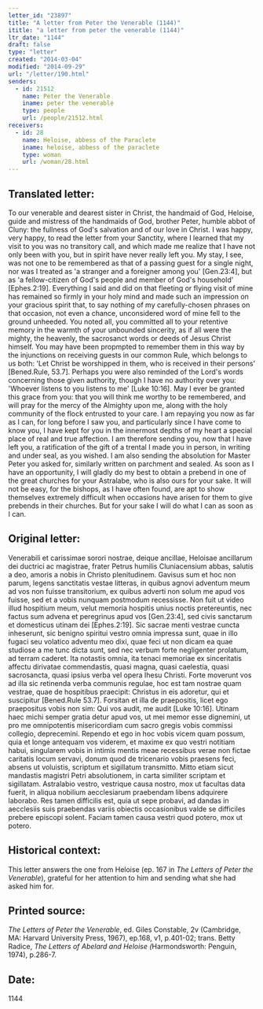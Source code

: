 ```yaml
---
letter_id: "23897"
title: "A letter from Peter the Venerable (1144)"
ititle: "a letter from peter the venerable (1144)"
ltr_date: "1144"
draft: false
type: "letter"
created: "2014-03-04"
modified: "2014-09-29"
url: "/letter/190.html"
senders:
  - id: 21512
    name: Peter the Venerable
    iname: peter the venerable
    type: people
    url: /people/21512.html
receivers:
  - id: 28
    name: Heloise, abbess of the Paraclete
    iname: heloise, abbess of the paraclete
    type: woman
    url: /woman/28.html
---
```

<h2> Translated letter:</h2>To our venerable and dearest sister in Christ, the handmaid of God, Heloise, guide and mistress of the handmaids of God, brother Peter, humble abbot of Cluny:  the fullness of God's salvation and of our love in Christ.
I was happy, very happy, to read the letter from your Sanctity, where I learned that my visit to you was no transitory call, and which made me realize that I have not only been with you, but in spirit have never really left you.  My stay, I see, was not one to be remembered as that of a passing guest for a single night, nor was I treated as 'a stranger and a foreigner among you' [Gen.23:4], but as 'a fellow-citizen of God's people and member of God's household' [Ephes.2:19].  Everything I said and did on that fleeting or flying visit of mine has remained so firmly in your holy mind and made such an impression on your gracious spirit that, to say nothing of my carefully-chosen phrases on that occasion, not even a chance, unconsidered word of mine fell to the ground unheeded.  You noted all, you committed all to your retentive memory in the warmth of your unbounded sincerity, as if all were the mighty, the heavenly, the sacrosanct words or deeds of Jesus Christ himself.  You may have been propmpted to remember them in this way by the injunctions on receiving guests in our common Rule, which belongs to us both:  'Let Christ be worshipped in them, who is received in their persons' [Bened.Rule, 53.7].  Perhaps you were also reminded of the Lord's words concerning those given authority, though I have no authority over you:  'Whoever listens to you listens to me' [Luke 10:16].
May I ever be granted this grace from you:  that you will think me worthy to be remembered, and will pray for the mercy of the Almighty upon me, along with the holy community of the flock entrusted to your care.  I am repaying you now as far as I can, for long before I saw you, and particularly since I have come to know you, I have kept for you in the innermost depths of my heart a special place of real and true affection.  I am therefore sending you, now that I have left you, a ratification of the gift of a trental I made you in person, in writing and under seal, as you wished.  I am also sending the absolution for Master Peter you asked for, similarly written on parchment and sealed.  As soon as I have an opportunity, I will gladly do my best to obtain a prebend in one of the great churches for your Astralabe, who is also ours for your sake.  It will not be easy, for the bishops, as I have often found, are apt to show themselves extremely difficult when occasions have arisen for them to give prebends in their churches.  But for your sake I will do what I can as soon as I can.
<h2 class="mt-4"> Original letter:</h2>Venerabili et carissimae sorori nostrae, deique ancillae, Heloisae ancillarum dei ductrici ac magistrae, frater Petrus humilis Cluniacensium abbas, salutis a deo, amoris a nobis in Christo plenitudinem.
Gavisus sum et hoc non parum, legens sanctitatis vestae litteras, in quibus agnovi adventum meum ad vos non fuisse transitorium, ex quibus adverti non solum me apud vos fuisse, sed et a vobis nunquam postmodum recessisse.  Non fuit ut video illud hospitium meum, velut memoria hospitis unius noctis pretereuntis, nec factus sum advena et peregrinus apud vos [Gen.23:4], sed civis sanctarum et domesticus utinam dei [Ephes.2:19].  Sic sacrae menti vestrae cuncta inheserunt, sic benigno spiritui vestro omnia impressa sunt, quae in illo fugaci seu volatico adventu meo dixi, quae feci ut non dicam ea quae studiose a me tunc dicta sunt, sed nec verbum forte negligenter prolatum, ad terram caderet.  Ita notastis omnia, ita tenaci memoriae ex sinceritatis affectu dirivatae commendastis, quasi magna, quasi caelestia, quasi sacrosancta, quasi ipsius verba vel opera Ihesu Christi.  Forte moverunt vos ad illa sic retinenda verba communis regulae, hoc est tam nostrae quam vestrae, quae de hospitibus praecipit:  Christus in eis adoretur, qui et suscipitur [Bened.Rule 53.7].  Forsitan et illa de praepositis, licet ego praepositus vobis non sim:  Qui vos audit, me audit [Luke 10:16].  Utinam haec michi semper gratia detur apud vos, ut mei memor esse dignemini, ut pro me omnipotentis misericordiam cum sacro gregis vobis commissi collegio, deprecemini.  Rependo et ego in hoc vobis vicem quam possum, quia et longe antequam vos viderem, et maxime ex quo vestri notitiam habui, singularem vobis in intimis mentis meae recessibus verae non fictae caritatis locum servavi, donum quod de tricenario vobis praesens feci, absens ut voluistis, scriptum et sigillatum transmitto.  Mitto etiam sicut mandastis magistri Petri absolutionem, in carta similiter scriptam et sigillatam.  Astralabio vestro, vestrique causa nostro, mox ut facultas data fuerit, in aliqua nobilium aecclesiarum praebendam libens adquirere laborabo.  Res tamen difficilis est, quia ut sepe probavi, ad dandas in aecclesiis suis praebendas variis obiectis occasionibus valde se difficiles prebere episcopi solent.  Faciam tamen causa vestri quod potero, mox ut potero.
<h2 class="mt-4"> Historical context:</h2><p>This letter answers the one from Heloise (ep. 167 in <em>The Letters of Peter the Venerable</em>), grateful for her attention to him and sending what she had asked him for.</p><h2 class="mt-4"> Printed source:</h2><p><em>The Letters of Peter the Venerable</em>, ed. Giles Constable, 2v (Cambridge, MA: Harvard University Press, 1967), ep.168, v1, p.401-02; trans. Betty Radice, <em>The Letters of Abelard and Heloise (</em>Harmondsworth: Penguin, 1974), p.286-7.</p><h2 class="mt-4"> Date:</h2>1144